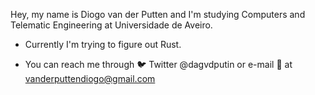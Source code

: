 Hey, my name is Diogo van der Putten and I'm studying Computers and Telematic Engineering at Universidade de Aveiro.

- Currently I'm trying to figure out Rust.

- You can reach me through 🐦 Twitter @dagvdputin or e-mail 📧 at vanderputtendiogo@gmail.com

<!---
dagvdputten/dagvdputten is a ✨ special ✨ repository because its `README.md` (this file) appears on your GitHub profile.
You can click the Preview link to take a look at your changes.
--->
